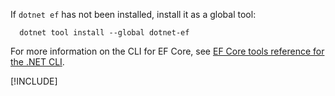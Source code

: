 If `dotnet ef` has not been installed, install it as a global tool:

```dotnetcli
  dotnet tool install --global dotnet-ef
```

For more information on the CLI for EF Core, see [EF Core tools reference for the .NET CLI](/ef/core/miscellaneous/cli/dotnet).

[!INCLUDE[](~/includes/dotnet-tool-install-arch-options.md)]
